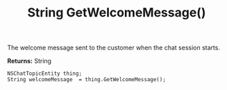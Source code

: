 ﻿---
uid: crmscript_ref_NSChatTopicEntity_GetWelcomeMessage
title: String GetWelcomeMessage()
intellisense: NSChatTopicEntity.GetWelcomeMessage
keywords: NSChatTopicEntity, GetWelcomeMessage
so.topic: reference
---

The welcome message sent to the customer when the chat session starts.

**Returns:** String


```crmscript
NSChatTopicEntity thing;
String welcomeMessage  = thing.GetWelcomeMessage();
```


